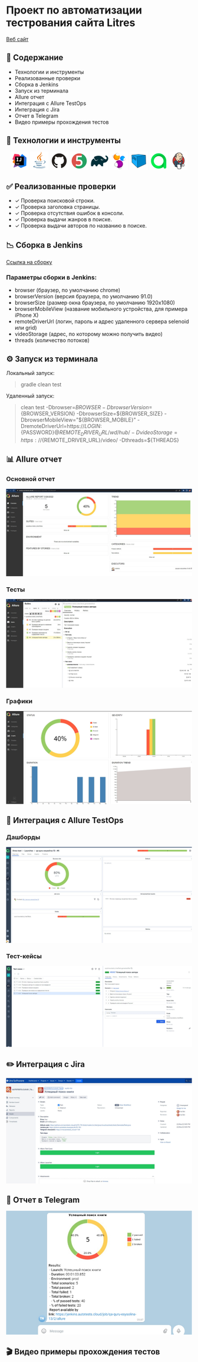 # Проект по автоматизации тестрования сайта Litres
[Веб сайт](https://www.litres.ru/)

## :open_file_folder: Содержание
- Технологии и инструменты
- Реализованные проверки
- Сборка в Jenkins
- Запуск из терминала
- Allure отчет
- Интеграция с Allure TestOps
- Интеграция с Jira
- Отчет в Telegram
- Видео примеры прохождения тестов

## :rocket: Технологии и инструменты
<p align="center">
<a href="https://www.jetbrains.com/idea/"><img src="/images/Intelij_IDEA.svg" width="50" height="50"  alt="IDEA"/></a>
<a href="https://www.java.com/"><img src="/images/Java.svg" width="50" height="50"  alt="Java"/></a>
<a href="https://github.com/"><img src="/images/Github.svg" width="50" height="50"  alt="Github"/></a>
<a href="https://junit.org/junit5/"><img src="/images/JUnit5.svg" width="50" height="50"  alt="JUnit 5"/></a>
<a href="https://gradle.org/"><img src="/images/Gradle.svg" width="50" height="50"  alt="Gradle"/></a>
<a href="https://selenide.org/"><img src="/images/Selenide.svg" width="50" height="50"  alt="Selenide"/></a>
<a href="https://aerokube.com/selenoid/"><img src="/images/Selenoid.svg" width="50" height="50"  alt="Selenoid"/></a>
<a href="https://github.com/allure-framework/allure2"><img src="/images/Allure_EE.svg" width="50" height="50"  alt="Allure"/></a>
<a href="https://www.jenkins.io/"><img src="/images/Jenkins.svg" width="50" height="50"  alt="Jenkins"/></a>
</p>

## :white_check_mark: Реализованные проверки
- ✓ Проверка поисковой строки.
- ✓ Проверка заголовка страницы.
- ✓ Проверка отсутствия ошибок в консоли.
- ✓ Проверка выдачи жанров в поиске.
- ✓ Проверка выдачи авторов по названию в поиске.

## :chart_with_downwards_trend: Сборка в Jenkins
[Ссылка на сборку](https://jenkins.autotests.cloud/job/qa-quru-esysolina-13/5/)
### Параметры сборки в Jenkins:
- browser (браузер, по умолчанию chrome)
- browserVersion (версия браузера, по умолчанию 91.0)
- browserSize (размер окна браузера, по умолчанию 1920x1080)
- browserMobileView (название мобильного устройства, для примера iPhone X)
- remoteDriverUrl (логин, пароль и адрес удаленного сервера selenoid или grid)
- videoStorage (адрес, по которому можно получить видео)
- threads (количество потоков)

## :gear: Запуск из терминала
Локальный запуск:
>gradle clean test

Удаленный запуск:
>clean
test
-Dbrowser=${BROWSER}
-DbrowserVersion=${BROWSER_VERSION}
-DbrowserSize=${BROWSER_SIZE}
-DbrowserMobileView="${BROWSER_MOBILE}"
-DremoteDriverUrl=https://${LOGIN}:${PASSWORD}@${REMOTE_DRIVER_URL}/wd/hub/
-DvideoStorage=https://${REMOTE_DRIVER_URL}/video/
-Dthreads=${THREADS}

## :bar_chart: Allure отчет
### Основной отчет
![Img1](/images/mainreport.jpg)
### Тесты
![Img2](/images/tests.jpg)
### Графики
![Img3](/images/graph.jpg)
## :page_with_curl: Интеграция с Allure TestOps
### Дашборды
![Img4](/images/ato_dash.jpg)
### Тест-кейсы
![Img5](/images/ato_cases.jpg)
## :pencil2: Интеграция с Jira
![Img6](/images/jira.jpg)
## :love_letter: Отчет в Telegram
![t](/images/telegram.jpg)

## :clapper: Видео примеры прохождения тестов